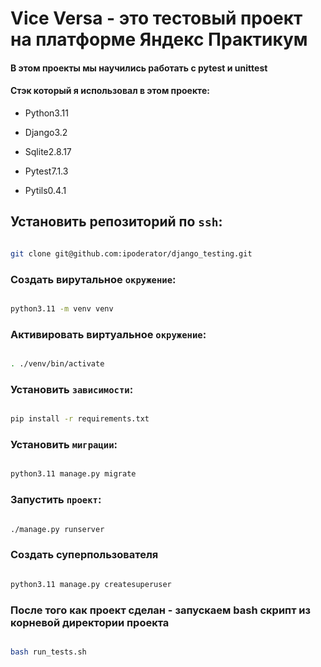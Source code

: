 # Vice Versa - это тестовый проект на платформе Яндекс Практикум

#### В этом проекты мы научились работать с pytest и unittest
#### Стэк который я использовал в этом проекте:

- Python3.11

- Django3.2

- Sqlite2.8.17

- Pytest7.1.3

- Pytils0.4.1
  
## Установить репозиторий по `ssh`:

```sh 

git clone git@github.com:ipoderator/django_testing.git 

``` 

### Создать вирутальное `окружение`:

```sh

python3.11 -m venv venv 

```

### Активировать виртуальное `окружение`:

```sh 

. ./venv/bin/activate 

``` 

 

### Установить `зависимости`:

```sh 

pip install -r requirements.txt 

``` 

 

### Установить `миграции`:

```sh

python3.11 manage.py migrate 

```

### Запустить `проект`:

```sh

./manage.py runserver 

```

### Создать суперпользователя  

```sh

python3.11 manage.py createsuperuser 

```

### После того как проект сделан - запускаем bash скрипт из корневой директории проекта

```sh 

bash run_tests.sh  

``` 